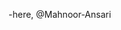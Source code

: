 -here, @Mahnoor-Ansari


<!---
Mahnoor-Ansari/Mahnoor-Ansari is a ✨ special ✨ repository because its `README.md` (this file) appears on your GitHub profile.
You can click the Preview link to take a look at your changes.
--->
